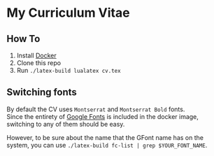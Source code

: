 # My Curriculum Vitae

## How To

1. Install [Docker](https://www.docker.com/)
2. Clone this repo
3. Run `./latex-build lualatex cv.tex`

## Switching fonts

By default the CV uses `Montserrat` and `Montserrat Bold` fonts.  
Since the entirety of [Google Fonts](https://fonts.google.com/) is included in the docker image,
switching to any of them should be easy.

However, to be sure about the name that the GFont name has on the system, you can use `./latex-build fc-list | grep $YOUR_FONT_NAME`.
